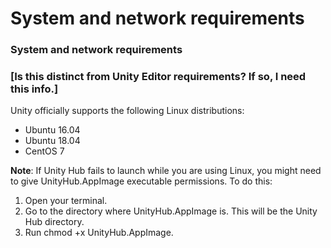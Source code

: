 # System and network requirements

### System and network requirements

### **[Is this distinct from Unity Editor requirements? If so, I need this info.]**

Unity officially supports the following Linux distributions:

*   Ubuntu 16.04
*   Ubuntu 18.04
*   CentOS 7

**Note**: If Unity Hub fails to launch while you are using Linux, you might need to give UnityHub.AppImage executable permissions. To do this:

1. Open your terminal.
2. Go to the directory where UnityHub.AppImage is. This will be the Unity Hub directory.
3. Run chmod +x UnityHub.AppImage.
